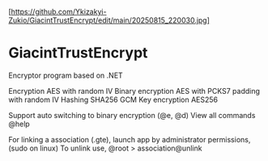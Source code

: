 [https://github.com/Ykizakyi-Zukio/GiacintTrustEncrypt/edit/main/20250815_220030.jpg]

# GiacintTrustEncrypt
Encryptor program based on .NET

Encryption AES with random IV
Binary encryption AES with PCKS7 padding with random IV
Hashing SHA256 GCM
Key encryption AES256

Support auto switching to binary encryption (@e, @d)
View all commands @help

For linking a association (.gte), launch app by administrator permissions, (sudo on linux)
To unlink use, @root > association@unlink

